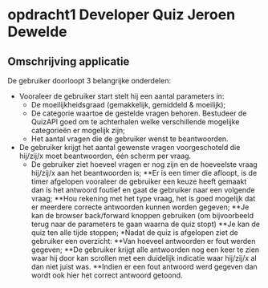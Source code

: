 # opdracht1 Developer Quiz Jeroen Dewelde



## Omschrijving applicatie
De gebruiker doorloopt 3 belangrijke onderdelen:

- Vooraleer de gebruiker start stelt hij een aantal parameters in:  
    - De moeilijkheidsgraad (gemakkelijk, gemiddeld & moeilijk);
    - De categorie waartoe de gestelde vragen behoren. Bestudeer de QuizAPI goed om te achterhalen welke verschillende mogelijke categorieën er mogelijk zijn;
    - Het aantal vragen die de gebruiker wenst te beantwoorden.
- De gebruiker krijgt het aantal gewenste vragen voorgeschoteld die hij/zij/x moet beantwoorden, één scherm per vraag.
    - De gebruiker ziet hoeveel vragen er nog zijn en de hoeveelste vraag hij/zij/x aan het beantwoorden is;
**Er is een timer die afloopt, is de timer afgelopen vooraleer de gebruiker een keuze heeft gemaakt dan is het antwoord foutief en gaat de gebruiker naar een volgende vraag;
**Hou rekening met het type vraag, het is goed mogelijk dat er meerdere correcte antwoorden kunnen worden gegeven;
**Je kan de browser back/forward knoppen gebruiken (om bijvoorbeeld terug naar de parameters te gaan waarna de quiz stopt)
**Je kan de quiz ten alle tijde stoppen;
*Nadat de quiz is afgelopen ziet de gebruiker een overzicht:
**Van hoeveel antwoorden er fout werden gegeven;
**De gebruiker krijgt alle antwoorden nog een keer te zien waar hij door kan scrollen met een duidelijk indicatie waar hij/zij/x al dan niet juist was.
**Indien er een fout antwoord werd gegeven dan wordt ook hier het correct antwoord getoond.